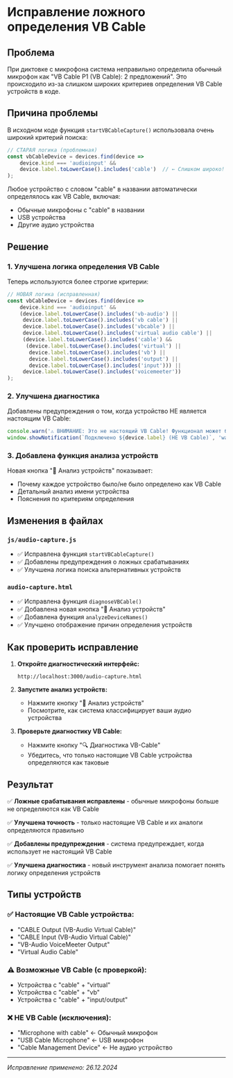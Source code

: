 # Исправление ложного определения VB Cable

## Проблема

При диктовке с микрофона система неправильно определила обычный микрофон как "VB Cable P1 (VB Cable): 2 предложений". Это происходило из-за слишком широких критериев определения VB Cable устройств в коде.

## Причина проблемы

В исходном коде функция `startVBCableCapture()` использовала очень широкий критерий поиска:

```javascript
// СТАРАЯ логика (проблемная)
const vbCableDevice = devices.find(device => 
    device.kind === 'audioinput' && 
    device.label.toLowerCase().includes('cable')  // ← Слишком широко!
);
```

Любое устройство с словом "cable" в названии автоматически определялось как VB Cable, включая:
- Обычные микрофоны с "cable" в названии
- USB устройства
- Другие аудио устройства

## Решение

### 1. Улучшена логика определения VB Cable

Теперь используются более строгие критерии:

```javascript
// НОВАЯ логика (исправленная)
const vbCableDevice = devices.find(device => 
    device.kind === 'audioinput' && 
    (device.label.toLowerCase().includes('vb-audio') ||
     device.label.toLowerCase().includes('vb cable') ||
     device.label.toLowerCase().includes('vbcable') ||
     device.label.toLowerCase().includes('virtual audio cable') ||
     (device.label.toLowerCase().includes('cable') && 
      (device.label.toLowerCase().includes('virtual') || 
       device.label.toLowerCase().includes('vb') ||
       device.label.toLowerCase().includes('output') ||
       device.label.toLowerCase().includes('input'))) ||
     device.label.toLowerCase().includes('voicemeeter'))
);
```

### 2. Улучшена диагностика

Добавлены предупреждения о том, когда устройство НЕ является настоящим VB Cable:

```javascript
console.warn('⚠️ ВНИМАНИЕ: Это не настоящий VB Cable! Функционал может быть ограничен.');
window.showNotification(`Подключено ${device.label} (НЕ VB Cable)`, 'warning');
```

### 3. Добавлена функция анализа устройств

Новая кнопка "🔬 Анализ устройств" показывает:
- Почему каждое устройство было/не было определено как VB Cable
- Детальный анализ имени устройства
- Пояснения по критериям определения

## Изменения в файлах

### `js/audio-capture.js`
- ✅ Исправлена функция `startVBCableCapture()`
- ✅ Добавлены предупреждения о ложных срабатываниях
- ✅ Улучшена логика поиска альтернативных устройств

### `audio-capture.html`
- ✅ Исправлена функция `diagnoseVBCable()`
- ✅ Добавлена новая кнопка "🔬 Анализ устройств"
- ✅ Добавлена функция `analyzeDeviceNames()`
- ✅ Улучшено отображение причин определения устройств

## Как проверить исправление

1. **Откройте диагностический интерфейс:**
   ```
   http://localhost:3000/audio-capture.html
   ```

2. **Запустите анализ устройств:**
   - Нажмите кнопку "🔬 Анализ устройств"
   - Посмотрите, как система классифицирует ваши аудио устройства

3. **Проверьте диагностику VB Cable:**
   - Нажмите кнопку "🔍 Диагностика VB-Cable"
   - Убедитесь, что только настоящие VB Cable устройства определяются как таковые

## Результат

✅ **Ложные срабатывания исправлены** - обычные микрофоны больше не определяются как VB Cable

✅ **Улучшена точность** - только настоящие VB Cable и их аналоги определяются правильно

✅ **Добавлены предупреждения** - система предупреждает, когда использует не настоящий VB Cable

✅ **Улучшена диагностика** - новый инструмент анализа помогает понять логику определения устройств

## Типы устройств

### ✅ Настоящие VB Cable устройства:
- "CABLE Output (VB-Audio Virtual Cable)"
- "CABLE Input (VB-Audio Virtual Cable)"
- "VB-Audio VoiceMeeter Output"
- "Virtual Audio Cable"

### ⚠️ Возможные VB Cable (с проверкой):
- Устройства с "cable" + "virtual"
- Устройства с "cable" + "vb"
- Устройства с "cable" + "input/output"

### ❌ НЕ VB Cable (исключения):
- "Microphone with cable" ← Обычный микрофон
- "USB Cable Microphone" ← USB микрофон
- "Cable Management Device" ← Не аудио устройство

---

*Исправление применено: 26.12.2024*